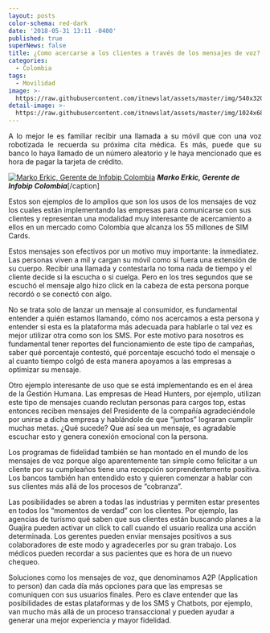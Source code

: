 ```yaml
---
layout: posts
color-schema: red-dark
date: '2018-05-31 13:11 -0400'
published: true
superNews: false
title: ¿Como acercarse a los clientes a través de los mensajes de voz?
categories:
  - Colombia
tags:
  - Movilidad
image: >-
  https://raw.githubusercontent.com/itnewslat/assets/master/img/540x320/Celular-uso-p.jpg
detail-image: >-
  https://raw.githubusercontent.com/itnewslat/assets/master/img/1024x680/Celular-uso-g.jpg
---
```

<p style="text-align: justify;"> A lo mejor le es familiar recibir una llamada a su móvil que con una voz robotizada le recuerda su próxima cita médica. Es más, puede que su banco lo haya llamado de un número aleatorio y le haya mencionado que es hora de pagar la tarjeta de crédito.

<a href="https://crunchbase-production-res.cloudinary.com/image/upload/c_thumb,h_256,w_256,f_auto,g_faces,z_0.7,q_auto:eco/v1497437937/plfxbk1bnhg1nertbpbv.jpg"><img class="size-full wp-image-66748" src="https://crunchbase-production-res.cloudinary.com/image/upload/c_thumb,h_256,w_256,f_auto,g_faces,z_0.7,q_auto:eco/v1497437937/plfxbk1bnhg1nertbpbv.jpg" alt="Marko Erkic, Gerente de Infobip Colombia" /></a> <em><strong>Marko Erkic, Gerente de Infobip Colombia</strong></em>[/caption]

Estos son ejemplos de lo amplios que son los usos de los mensajes de voz los cuales están implementando las empresas para comunicarse con sus clientes y representan una modalidad muy interesante de acercamiento a ellos en un mercado como Colombia que alcanza los 55 millones de SIM Cards. 

Estos mensajes son efectivos por un motivo muy importante: la inmediatez. Las personas viven a mil y cargan su móvil como si fuera una extensión de su cuerpo. Recibir una llamada y contestarla no toma nada de tiempo y el cliente decide si la escucha o si cuelga. Pero en los tres segundos que se escuchó el mensaje algo hizo click en la cabeza de esta persona porque recordó o se conectó con algo.

No se trata solo de lanzar un mensaje al consumidor, es fundamental entender a quién estamos llamando, cómo nos acercamos a esta persona y entender si esta es la plataforma más adecuada para hablarle o tal vez es mejor utilizar otra como son los SMS. Por este motivo para nosotros es fundamental tener reportes del funcionamiento de este tipo de campañas, saber qué porcentaje contestó, qué porcentaje escuchó todo el mensaje o al cuanto tiempo colgó de esta manera apoyamos a las empresas a optimizar su mensaje.

Otro ejemplo interesante de uso que se está implementando es en el área de la Gestión Humana. Las empresas de Head Hunters, por ejemplo, utilizan este tipo de mensajes cuando reclutan personas para cargos top, estas entonces reciben mensajes del Presidente de la compañía agradeciéndole por unirse a dicha empresa y hablándole de que “juntos” lograran cumplir muchas metas. ¿Qué sucede? Que así sea un mensaje, es agradable escuchar esto y genera conexión emocional con la persona.

Los programas de fidelidad también se han montado en el mundo de los mensajes de voz porque algo aparentemente tan simple como felicitar a un cliente por su cumpleaños tiene una recepción sorprendentemente positiva. Los bancos también han entendido esto y quieren comenzar a hablar con sus clientes más allá de los procesos de “cobranza”. 

Las posibilidades se abren a todas las industrias y permiten estar presentes en todos los “momentos de verdad” con los clientes. Por ejemplo, las agencias de turismo qué saben que sus clientes están buscando planes a la Guajira pueden activar un click to call cuando el usuario realiza una acción determinada. Los gerentes pueden enviar mensajes positivos a sus colaboradores de este modo y agradecerles por  su gran trabajo. Los médicos pueden recordar a sus pacientes que es hora de un nuevo chequeo. 

Soluciones como los mensajes de voz, que denominamos A2P (Application to person) dan cada día más opciones para que las empresas se comuniquen con sus usuarios finales. Pero es clave entender que las posibilidades de estas plataformas y de los SMS y Chatbots, por ejemplo, van mucho más allá de un proceso transaccional y pueden ayudar a generar una mejor experiencia y mayor fidelidad.</p>
